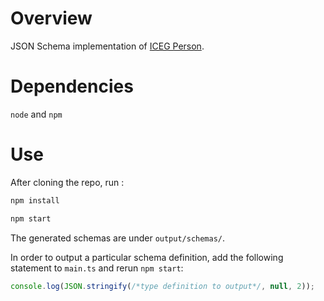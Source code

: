 # Overview

JSON Schema implementation of [ICEG Person](https://github.com/belgif/ICEGthema-person).

# Dependencies

`node` and `npm`

# Use

After cloning the repo, run :
```bash
npm install

npm start
```

The generated schemas are under `output/schemas/`.

In order to output a particular schema definition, add the following statement to `main.ts` and rerun `npm start`:
```javascript
console.log(JSON.stringify(/*type definition to output*/, null, 2));
```